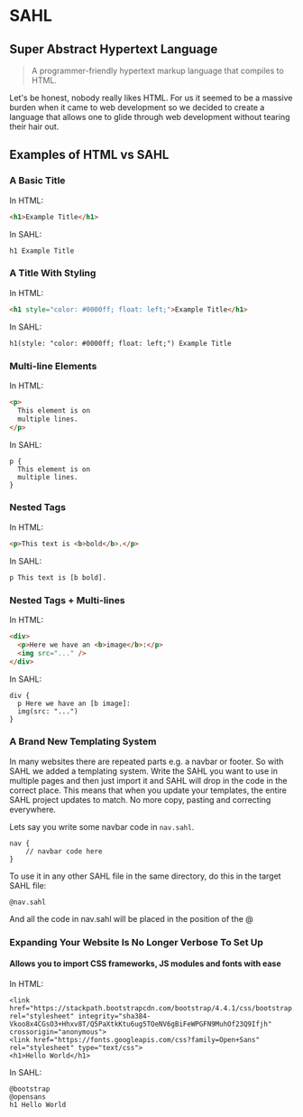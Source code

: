 # SAHL

## Super Abstract Hypertext Language

> A programmer-friendly hypertext markup language that compiles to HTML.

Let's be honest, nobody really likes HTML. For us it seemed to be a massive burden when it came to web development so we decided to create a language that allows one to glide through web development without tearing their hair out.

## Examples of HTML vs SAHL

### A Basic Title
In HTML:
```HTML
<h1>Example Title</h1>
```
In SAHL:
```
h1 Example Title
```

### A Title With Styling
In HTML:
```HTML
<h1 style="color: #0000ff; float: left;">Example Title</h1>
```
In SAHL:
```
h1(style: "color: #0000ff; float: left;") Example Title
```

### Multi-line Elements
In HTML:
```HTML
<p>
  This element is on
  multiple lines.
</p>
```
In SAHL:
```
p {
  This element is on
  multiple lines.
}
```

### Nested Tags
In HTML:
```HTML
<p>This text is <b>bold</b>.</p>
```
In SAHL:
```
p This text is [b bold].
```

### Nested Tags + Multi-lines
In HTML:
```HTML
<div>
  <p>Here we have an <b>image</b>:</p>
  <img src="..." />
</div>
```
In SAHL:
```
div {
  p Here we have an [b image]:
  img(src: "...")
}
```

### A Brand New Templating System
In many websites there are repeated parts e.g. a navbar or footer. So with SAHL we added a templating system.
Write the SAHL you want to use in multiple pages and then just import it and SAHL will drop in the code in the correct place.
This means that when you update your templates, the entire SAHL project updates to match. No more copy, pasting and correcting everywhere.

Lets say you write some navbar code in `nav.sahl`.
```
nav {
    // navbar code here
}
```
To use it in any other SAHL file in the same directory, do this in the target SAHL file:
```
@nav.sahl
```
And all the code in nav.sahl will be placed in the position of the @

### Expanding Your Website Is No Longer Verbose To Set Up
#### Allows you to import CSS frameworks, JS modules and fonts with ease
In HTML:
```
<link href="https://stackpath.bootstrapcdn.com/bootstrap/4.4.1/css/bootstrap.min.css" rel="stylesheet" integrity="sha384-Vkoo8x4CGsO3+Hhxv8T/Q5PaXtkKtu6ug5TOeNV6gBiFeWPGFN9MuhOf23Q9Ifjh" crossorigin="anonymous">
<link href="https://fonts.googleapis.com/css?family=Open+Sans" rel="stylesheet" type="text/css">
<h1>Hello World</h1>
```
In SAHL:
```
@bootstrap
@opensans
h1 Hello World
```
